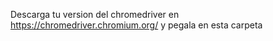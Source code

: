 Descarga tu version del chromedriver  en https://chromedriver.chromium.org/ y pegala en esta carpeta